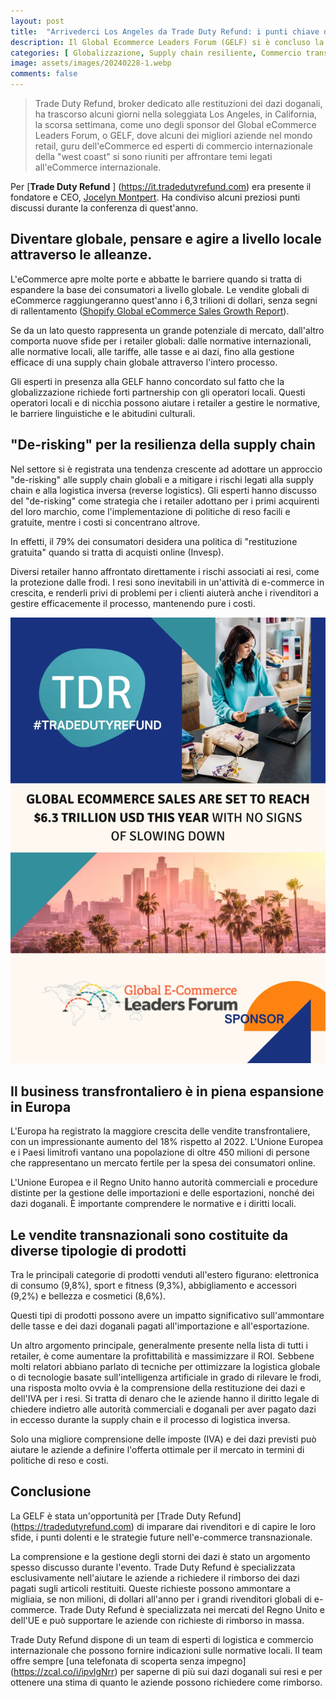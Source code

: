 ```yaml
---
layout: post
title:  "Arrivederci Los Angeles da Trade Duty Refund: i punti chiave della GELF 2024"
description: Il Global Ecommerce Leaders Forum (GELF) si è concluso la scorsa settimana a Los Angeles e Trade Duty Refund era entusiasta di partecipare come sponsor, partecipante ed esperto del commercio internazionale e della logistica. In questo articolo, Jocelyn Montpert, fondatore di Trade Duty Refund, riassume i punti principali della fiera.
categories: [ Globalizzazione, Supply chain resiliente, Commercio transfrontaliero, Normative doganali, Restituzione dei dazi]
image: assets/images/20240228-1.webp
comments: false
---
```

>Trade Duty Refund, broker dedicato alle restituzioni dei dazi doganali, ha trascorso alcuni giorni nella soleggiata Los Angeles, in California, la scorsa settimana, come uno degli sponsor del Global eCommerce Leaders Forum, o GELF, dove alcuni dei migliori aziende nel mondo retail, guru dell'eCommerce ed esperti di commercio internazionale della "west coast" si sono riuniti per affrontare temi legati all'eCommerce internazionale.

Per [**Trade Duty Refund** ] (https://it.tradedutyrefund.com) era presente il fondatore e CEO, [Jocelyn Montpert](https://it.tradedutyrefund.com/jocelyn-montpert.html). Ha condiviso alcuni preziosi punti discussi durante la conferenza di quest'anno.

## Diventare globale, pensare e agire a livello locale attraverso le alleanze.
L'eCommerce apre molte porte e abbatte le barriere quando si tratta di espandere la base dei consumatori a livello globale. Le vendite globali di eCommerce raggiungeranno quest'anno i 6,3 trilioni di dollari, senza segni di rallentamento ([Shopify Global eCommerce Sales Growth Report](https://www.shopify.com/blog/global-ecommerce-sales)). 

Se da un lato questo rappresenta un grande potenziale di mercato, dall'altro comporta nuove sfide per i retailer globali: dalle normative internazionali, alle normative locali, alle tariffe, alle tasse e ai dazi, fino alla gestione efficace di una supply chain globale attraverso l'intero processo.

Gli esperti in presenza alla GELF hanno concordato sul fatto che la globalizzazione richiede forti partnership con gli operatori locali. Questi operatori locali e di nicchia possono aiutare i retailer a gestire le normative, le barriere linguistiche e le abitudini culturali.


## "De-risking" per la resilienza della supply chain 
Nel settore si è registrata una tendenza crescente ad adottare un approccio "de-risking" alle supply chain globali e a mitigare i rischi legati alla supply chain e alla logistica inversa (reverse logistics). Gli esperti hanno discusso del "de-risking" come strategia che i retailer adottano per i primi acquirenti del loro marchio, come l'implementazione di politiche di reso facili e gratuite, mentre i costi si concentrano altrove.

In effetti, il 79% dei consumatori desidera una politica di "restituzione gratuita" quando si tratta di acquisti online (Invesp). 

Diversi retailer hanno affrontato direttamente i rischi associati ai resi, come la protezione dalle frodi. I resi sono inevitabili in un'attività di e-commerce in crescita, e renderli privi di problemi per i clienti aiuterà anche i rivenditori a gestire efficacemente il processo, mantenendo pure i costi. 


![L'immagine mostra come Trade Duty Refund utilizza l'IA per migliorare il rimborso dei dazi doganali](/assets/images/20240228-2.webp)

## Il business transfrontaliero è in piena espansione in Europa
L'Europa ha registrato la maggiore crescita delle vendite transfrontaliere, con un impressionante aumento del 18% rispetto al 2022. L'Unione Europea e i Paesi limitrofi vantano una popolazione di oltre 450 milioni di persone che rappresentano un mercato fertile per la spesa dei consumatori online. 

L'Unione Europea e il Regno Unito hanno autorità commerciali e procedure distinte per la gestione delle importazioni e delle esportazioni, nonché dei dazi doganali. È importante comprendere le normative e i diritti locali.


## Le vendite transnazionali sono costituite da diverse tipologie di prodotti
Tra le principali categorie di prodotti venduti all'estero figurano: elettronica di consumo (9,8%), sport e fitness (9,3%), abbigliamento e accessori (9,2%) e bellezza e cosmetici (8,6%). 

Questi tipi di prodotti possono avere un impatto significativo sull'ammontare delle tasse e dei dazi doganali pagati all'importazione e all'esportazione.

Un altro argomento principale, generalmente presente nella lista di tutti i retailer, è come aumentare la profittabilità e massimizzare il ROI. Sebbene molti relatori abbiano parlato di tecniche per ottimizzare la logistica globale o di tecnologie basate sull'intelligenza artificiale in grado di rilevare le frodi, una risposta molto ovvia è la comprensione della restituzione dei dazi e dell'IVA per i resi. Si tratta di denaro che le aziende hanno il diritto legale di chiedere indietro alle autorità commerciali e doganali per aver pagato dazi in eccesso durante la supply chain e il processo di logistica inversa.

Solo una migliore comprensione delle imposte (IVA) e dei dazi previsti può aiutare le aziende a definire l'offerta ottimale per il mercato in termini di politiche di reso e costi. 

## Conclusione

La GELF è stata un'opportunità per [Trade Duty Refund] (https://tradedutyrefund.com) di imparare dai rivenditori e di capire le loro sfide, i punti dolenti e le strategie future nell'e-commerce transnazionale.

La comprensione e la gestione degli storni dei dazi è stato un argomento spesso discusso durante l'evento. Trade Duty Refund è specializzata esclusivamente nell'aiutare le aziende a richiedere il rimborso dei dazi pagati sugli articoli restituiti. Queste richieste possono ammontare a migliaia, se non milioni, di dollari all'anno per i grandi rivenditori globali di e-commerce. Trade Duty Refund è specializzata nei mercati del Regno Unito e dell'UE e può supportare le aziende con richieste di rimborso in massa.

Trade Duty Refund dispone di un team di esperti di logistica e commercio internazionale che possono fornire indicazioni sulle normative locali. Il team offre sempre [una telefonata di scoperta senza impegno] (https://zcal.co/i/ipvlgNrr) per saperne di più sui dazi doganali sui resi e per ottenere una stima di quanto le aziende possono richiedere come rimborso.